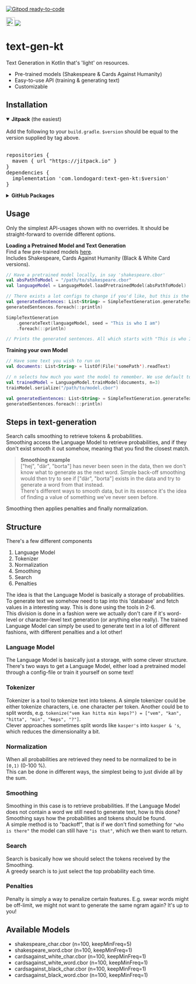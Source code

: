 [![Gitpod ready-to-code](https://img.shields.io/badge/Gitpod-ready--to--code-blue?logo=gitpod)](https://gitpod.io/#https://github.com/londogard/text-gen-kt)

<a href='https://ko-fi.com/O5O819SEH' target='_blank'><img height='24' style='border:0px;height:24px;' src='https://az743702.vo.msecnd.net/cdn/kofi2.png?v=2' border='0' alt='Buy Me a Coffee at ko-fi.com' /></a>[![](https://jitpack.io/v/com.londogard/text-gen-kt.svg)](https://jitpack.io/#com.londogard/text-gen-kt)

# text-gen-kt
Text Generation in Kotlin that's 'light' on resources. 

 - Pre-trained models (Shakespeare & Cards Against Humanity)
 - Easy-to-use API (training & generating text)
 - Customizable

## Installation
<details open>
<summary><b>Jitpack</b> (the easiest)</summary>
<br>
Add the following to your <code>build.gradle</code>. <code>$version</code> should be equal to the version supplied by tag above.
<br>
<br>
<pre>
repositories {
  maven { url "https://jitpack.io" }
}
dependencies {
  implementation 'com.londogard:text-gen-kt:$version'
}        
</pre>
</details>
<details>
   <summary><b>GitHub Packages</b></summary>
<br>
Add the following to your <code>build.gradle</code>. <code>$version</code> should be equal to the version supplied by tag above.  
The part with logging into github repository is how I understand that you need to login. If you know a better way please ping me in an issue.
<br>
<br>
<pre>
repositories {
   maven {
     url = uri("https://maven.pkg.github.com/londogard/smile-nlp-kt")
     credentials {
         username = project.findProperty("gpr.user") ?: System.getenv("GH_USERNAME")
         password = project.findProperty("gpr.key") ?: System.getenv("GH_TOKEN")
     }
}
}
dependencies {
   implementation "com.londogard:text-gen-kt:$version"
}   
</pre>
</details>

## Usage
Only the simplest API-usages shown with no overrides. It should be straight-forward to override
 different options.  
 
**Loading a Pretrained Model and Text Generation**  
Find a few pre-trained models [here](https://github.com/londogard/text-gen-kt/blob/master/files/models/).  
Includes Shakespeare, Cards Against Humanity (Black & White Card versions).
```kotlin
// Have a pretrained model locally, in say 'shakespeare.cbor'
val absPathToModel = "/path/to/shakespeare.cbor"
val languageModel = LanguageModel.loadPretrainedModel(absPathToModel)

// There exists a lot configs to change if you'd like, but this is the simplest text generation.
val generatedSentences: List<String> = SimpleTextGeneration.generateText(languageModel = languageModel)
generatedSentences.foreach(::println)

SimpleTextGeneration
    .generateText(languageModel, seed = "This is who I am")
    .foreach(::println)

// Prints the generated sentences. All which starts with "This is who I am"
```

**Training your own Model**  
```kotlin
// Have some text you wish to run on
val documents: List<String> = listOf(File('somePath').readText)

// n selects how much you want the model to remember. We use default tokenizer here.
val trainedModel = LanguageModel.trainModel(documents, n=3)
trainModel.serialize("/path/to/model.cbor")

val generatedSentences: List<String> = SimpleTextGeneration.generateText(languageModel = trainedModel)
generatedSentences.foreach(::println)
```

## Steps in text-generation
Search calls smoothing to retrieve tokens & probabilities.   
Smoothing access the Language Model to retrieve probabilities, and if they don't 
exist smooth it out somehow, meaning that you find the closest match. 
>**Smoothing example**  
> \["hej", "där", "borta"] has never been seen in the data, then we don't know what to generate as 
>the next word. Simple back-off smoothing would then try to see if \["där", "borta"] exists in the data and try 
>to generate a word from that instead.  
>There's different 
> ways to smooth data, but in its essence it's the idea of finding a value of something we've never 
> seen before.
   
Smoothing then applies penalties and finally normalization.

## Structure
There's a few different components

 1. Language Model
 2. Tokenizer
 3. Normalization
 4. Smoothing
 5. Search
 6. Penalties

The idea is that the Language Model is basically a storage of probabilities.  
To generate text we somehow need to tap into this 'database' and fetch values 
in a interesting way. This is done using the tools in 2-6.  
This division is done in a fashion were we actually don't care if it's word-level 
or character-level text generation (or anything else really). The trained Language Model 
can simply be used to generate text in a lot of different fashions, with different penalties 
and a lot other!

### Language Model
The Language Model is basically just a storage, with some clever structure.
There's two ways to get a Language Model, either load a pretrained model through 
a config-file or train it yourself on some text!

### Tokenizer
Tokenizer is a tool to tokenize text into tokens. A simple tokenizer could be either 
tokenize characters, i.e. one character per token. Another could be to split words, e.g. 
`tokenize("vem kan hitta min keps?") = ["vem", "kan", "hitta", "min", "keps", "?"]`.  
Clever approaches sometimes split words like `kasper's` into `kasper & 's`, which 
reduces the dimensionality a bit.

### Normalization
When all probabilities are retrieved they need to be normalized to be in `[0,1)` (0-100 %).  
This can be done in different ways, the simplest being to just divide all by the sum.

### Smoothing
Smoothing in this case is to retrieve probabilities. If the Language Model does not contain 
a word we still need to generate text, how is this done? Smoothing says how the probabilities 
and tokens should be found.  
A simple method is to "backoff", that is if we don't find something for `"who is there"` the 
model can still have `"is that"`, which we then want to return.

### Search
Search is basically how we should select the tokens received by the Smoothing.  
A greedy search is to just select the top probability each time.

### Penalties
Penalty is simply a way to penalize certain features. E.g. swear words might be off-limit, we 
might not want to generate the same ngram again? It's up to you!

## Available Models
 - shakespeare_char.cbor (n=100, keepMinFreq=5)
 - shakespeare_word.cbor (n=100, keepMinFreq=1)
 - cardsagainst_white_char.cbor (n=100, keepMinFreq=1)
 - cardsagainst_white_word.cbor (n=100, keepMinFreq=1)
 - cardsagainst_black_char.cbor (n=100, keepMinFreq=1)
 - cardsagainst_black_word.cbor (n=100, keepMinFreq=1)